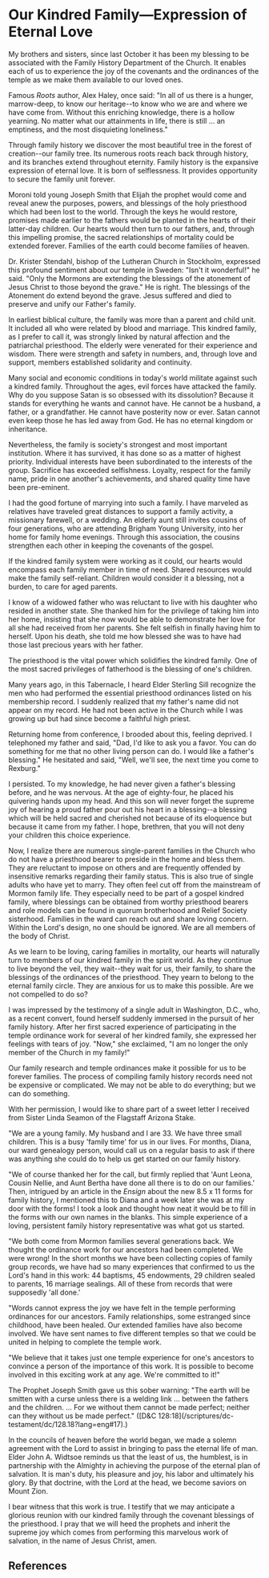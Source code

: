 # Our Kindred Family—Expression of Eternal Love

My brothers and sisters, since last October it has been my blessing to be
associated with the Family History Department of the Church. It enables each
of us to experience the joy of the covenants and the ordinances of the temple
as we make them available to our loved ones.

Famous _Roots_ author, Alex Haley, once said: "In all of us there is a hunger,
marrow-deep, to know our heritage--to know who we are and where we have come
from. Without this enriching knowledge, there is a hollow yearning. No matter
what our attainments in life, there is still ... an emptiness, and the most
disquieting loneliness."

Through family history we discover the most beautiful tree in the forest of
creation--our family tree. Its numerous roots reach back through history, and
its branches extend throughout eternity. Family history is the expansive
expression of eternal love. It is born of selflessness. It provides
opportunity to secure the family unit forever.

Moroni told young Joseph Smith that Elijah the prophet would come and reveal
anew the purposes, powers, and blessings of the holy priesthood which had been
lost to the world. Through the keys he would restore, promises made earlier to
the fathers would be planted in the hearts of their latter-day children. Our
hearts would then turn to our fathers, and, through this impelling promise,
the sacred relationships of mortality could be extended forever. Families of
the earth could become families of heaven.

Dr. Krister Stendahl, bishop of the Lutheran Church in Stockholm, expressed
this profound sentiment about our temple in Sweden: "Isn't it wonderful!" he
said. "Only the Mormons are extending the blessings of the atonement of Jesus
Christ to those beyond the grave." He is right. The blessings of the Atonement
do extend beyond the grave. Jesus suffered and died to preserve and unify our
Father's family.

In earliest biblical culture, the family was more than a parent and child
unit. It included all who were related by blood and marriage. This kindred
family, as I prefer to call it, was strongly linked by natural affection and
the patriarchal priesthood. The elderly were venerated for their experience
and wisdom. There were strength and safety in numbers, and, through love and
support, members established solidarity and continuity.

Many social and economic conditions in today's world militate against such a
kindred family. Throughout the ages, evil forces have attacked the family. Why
do you suppose Satan is so obsessed with its dissolution? Because it stands
for everything he wants and cannot have. He cannot be a husband, a father, or
a grandfather. He cannot have posterity now or ever. Satan cannot even keep
those he has led away from God. He has no eternal kingdom or inheritance.

Nevertheless, the family is society's strongest and most important
institution. Where it has survived, it has done so as a matter of highest
priority. Individual interests have been subordinated to the interests of the
group. Sacrifice has exceeded selfishness. Loyalty, respect for the family
name, pride in one another's achievements, and shared quality time have been
pre-eminent.

I had the good fortune of marrying into such a family. I have marveled as
relatives have traveled great distances to support a family activity, a
missionary farewell, or a wedding. An elderly aunt still invites cousins of
four generations, who are attending Brigham Young University, into her home
for family home evenings. Through this association, the cousins strengthen
each other in keeping the covenants of the gospel.

If the kindred family system were working as it could, our hearts would
encompass each family member in time of need. Shared resources would make the
family self-reliant. Children would consider it a blessing, not a burden, to
care for aged parents.

I know of a widowed father who was reluctant to live with his daughter who
resided in another state. She thanked him for the privilege of taking him into
her home, insisting that she now would be able to demonstrate her love for all
she had received from her parents. She felt selfish in finally having him to
herself. Upon his death, she told me how blessed she was to have had those
last precious years with her father.

The priesthood is the vital power which solidifies the kindred family. One of
the most sacred privileges of fatherhood is the blessing of one's children.

Many years ago, in this Tabernacle, I heard Elder Sterling Sill recognize the
men who had performed the essential priesthood ordinances listed on his
membership record. I suddenly realized that my father's name did not appear on
my record. He had not been active in the Church while I was growing up but had
since become a faithful high priest.

Returning home from conference, I brooded about this, feeling deprived. I
telephoned my father and said, "Dad, I'd like to ask you a favor. You can do
something for me that no other living person can do. I would like a father's
blessing." He hesitated and said, "Well, we'll see, the next time you come to
Rexburg."

I persisted. To my knowledge, he had never given a father's blessing before,
and he was nervous. At the age of eighty-four, he placed his quivering hands
upon my head. And this son will never forget the supreme joy of hearing a
proud father pour out his heart in a blessing--a blessing which will be held
sacred and cherished not because of its eloquence but because it came from my
father. I hope, brethren, that you will not deny your children this choice
experience.

Now, I realize there are numerous single-parent families in the Church who do
not have a priesthood bearer to preside in the home and bless them. They are
reluctant to impose on others and are frequently offended by insensitive
remarks regarding their family status. This is also true of single adults who
have yet to marry. They often feel cut off from the mainstream of Mormon
family life. They especially need to be part of a gospel kindred family, where
blessings can be obtained from worthy priesthood bearers and role models can
be found in quorum brotherhood and Relief Society sisterhood. Families in the
ward can reach out and share loving concern. Within the Lord's design, no one
should be ignored. We are all members of the body of Christ.

As we learn to be loving, caring families in mortality, our hearts will
naturally turn to members of our kindred family in the spirit world. As they
continue to live beyond the veil, they wait--they wait for us, their family,
to share the blessings of the ordinances of the priesthood. They yearn to
belong to the eternal family circle. They are anxious for us to make this
possible. Are we not compelled to do so?

I was impressed by the testimony of a single adult in Washington, D.C., who,
as a recent convert, found herself suddenly immersed in the pursuit of her
family history. After her first sacred experience of participating in the
temple ordinance work for several of her kindred family, she expressed her
feelings with tears of joy. "Now," she exclaimed, "I am no longer the only
member of the Church in my family!"

Our family research and temple ordinances make it possible for us to be
forever families. The process of compiling family history records need not be
expensive or complicated. We may not be able to do everything; but we can do
something.

With her permission, I would like to share part of a sweet letter I received
from Sister Linda Seamon of the Flagstaff Arizona Stake.

"We are a young family. My husband and I are 33. We have three small children.
This is a busy 'family time' for us in our lives. For months, Diana, our ward
genealogy person, would call us on a regular basis to ask if there was
anything she could do to help us get started on our family history.

"We of course thanked her for the call, but firmly replied that 'Aunt Leona,
Cousin Nellie, and Aunt Bertha have done all there is to do on our families.'
Then, intrigued by an article in the _Ensign_ about the new 8.5 x 11 forms for
family history, I mentioned this to Diana and a week later she was at my door
with the forms! I took a look and thought how neat it would be to fill in the
forms with our own names in the blanks. This simple experience of a loving,
persistent family history representative was what got us started.

"We both come from Mormon families several generations back. We thought the
ordinance work for our ancestors had been completed. We were wrong! In the
short months we have been collecting copies of family group records, we have
had so many experiences that confirmed to us the Lord's hand in this work: 44
baptisms, 45 endowments, 29 children sealed to parents, 16 marriage sealings.
All of these from records that were supposedly 'all done.'

"Words cannot express the joy we have felt in the temple performing ordinances
for our ancestors. Family relationships, some estranged since childhood, have
been healed. Our extended families have also become involved. We have sent
names to five different temples so that we could be united in helping to
complete the temple work.

"We believe that it takes just one temple experience for one's ancestors to
convince a person of the importance of this work. It is possible to become
involved in this exciting work at any age. We're committed to it!"

The Prophet Joseph Smith gave us this sober warning: "The earth will be
smitten with a curse unless there is a welding link ... between the fathers and
the children. ... For we without them cannot be made perfect; neither can they
without us be made perfect." ([D&amp;C 128:18](/scriptures/dc-
testament/dc/128.18?lang=eng#17).)

In the councils of heaven before the world began, we made a solemn agreement
with the Lord to assist in bringing to pass the eternal life of man. Elder
John A. Widtsoe reminds us that the least of us, the humblest, is in
partnership with the Almighty in achieving the purpose of the eternal plan of
salvation. It is man's duty, his pleasure and joy, his labor and ultimately
his glory. By that doctrine, with the Lord at the head, we become saviors on
Mount Zion.

I bear witness that this work is true. I testify that we may anticipate a
glorious reunion with our kindred family through the covenant blessings of the
priesthood. I pray that we will heed the prophets and inherit the supreme joy
which comes from performing this marvelous work of salvation, in the name of
Jesus Christ, amen.

## References

